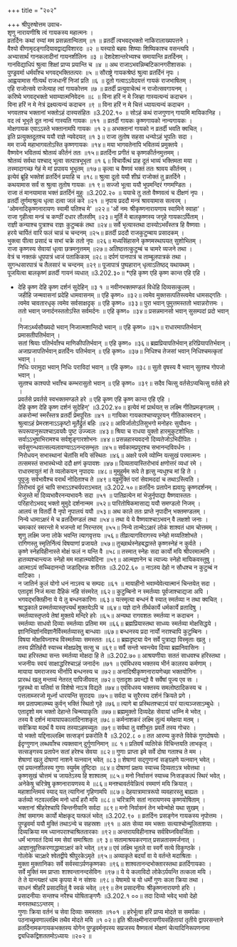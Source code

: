 +++
title = "२०२"

+++
श्रीपुरुषोत्तम उवाच-  
शृणु नारायणीश्रि त्वं गायकस्य महात्मनः ।  
व्रतर्दिनः कथां रम्यां मम प्रसन्नतान्विताम् ॥१ ॥
व्रतर्दीं त्वभवद्भक्तो नाकिरालाख्यपत्तने ।  
वैश्यो वीणामृदङ्गादियावद्वाद्यविशारदः ॥२ ॥
यस्याग्रे बहवः शिष्याः शिष्यिकाश्च वसन्त्यपि ।  
अभ्यासार्थं गानकलादीनां गायनशीलिनः ॥३ ॥
देशदेशान्तरेभ्यश्च समायान्ति व्रतर्दिनम् ।  
गानविद्याधिपं श्रुत्वा शिक्षां प्राप्य प्रयान्ति च ॥४ ॥
अथ राजाऽभवन्निम्बटिकानगरीशासकः ।  
पुण्ड्रवर्मा धर्मवाँश्च भगवद्भक्तितत्परः ॥५ ॥
सौराष्ट्रे गायकश्रेष्ठं श्रुत्वा व्रतर्दिनं नृपः ।  
आह्वयामास गीत्यर्थं राजधानीं निजां प्रति ॥६ ॥
दूतो गत्वाऽऽवेदयत्तं गायकं राजभाषितम् ।  
एहि राजोत्सवे राजेत्याह त्वां गायकोत्तम ॥७ ॥
व्रतर्दी प्रत्युवाचेत्थं न राजोत्सवगायनम् ।  
करिष्ये भगवद्भक्तो भवाम्यात्मनिवेदनः ॥८ ॥
विना हरिं न मे जिव्हा गास्यत्यन्यं कदाचन ।  
विना हरिं न मे नेत्रं द्रक्ष्यत्यन्यं कदाचन ॥९ ॥
विना हरिं न मे चित्तं ध्यायत्यन्यं कदाचन ।  
भगवतश्च भक्तानां भक्तोऽहं दास्यसंहितः ॥3.202.१० ॥
सोऽहं कथं राजगुणान् गायामि मायिकानिह ।  
वद त्वं भूभृते दूत नान्यं गास्यति गायकः ॥११ ॥
व्रतर्दी गायकः कृष्णगायको नान्यगायकः ।  
मोक्षगायक एवाऽऽस्ते भक्तानामपि गायकः ॥१ २॥
अभक्तानां गायको न व्रतर्दी भवति क्वचित् ।  
इति प्रत्युक्तदूतश्च ययौ राज्ञे न्यवेदयत् ॥१ ३॥
राजा तुतोष सहसा धन्योऽहं भूपतिः सदा ।  
मम राज्ये महाभागवतोऽस्ति कृष्णगायकः ॥१४॥
मया भागवतेनापि भवितव्यं प्रमुक्तये ।  
वैष्णवेन भवितव्यं श्रोतव्यं कीर्तनं ततः ॥१५॥
व्रतर्दिना प्रगीतं च कृष्णकीर्तनमुत्तमम् ।  
श्रोतव्यं सर्वथा पश्चाद् भूत्वा सत्पात्रभूभृता ॥१ ६॥
विचार्येत्थं प्राह दूतं भाव्यं भक्तिमता मया ।  
तस्मादागच्छ गेहं मे मां प्रपावय भूभृतम् ॥१७॥
कृत्वा च वैष्णवं भक्तं ततः श्रावय कीर्तनम् ।  
इत्येवं ब्रूहि भक्तेशं व्रतर्दिनं प्रयाहि च ॥१८॥
श्रुत्वा दूतो ययौ शीघ्रं राजोक्तं तु व्रतर्दिने ।  
कथयामास सर्वं स श्रुत्वा तुतोष गायकः ॥१ ९॥
सज्जो भूत्वा ययौ भूपमन्दिरं गणमण्डितः ।  
राजा तं मानयामास भक्तं व्रतर्दिनं मुहुः ॥3.202.२० ॥
ययाचे तु ततो वैष्णवत्वं च दीक्षणं नृपः ।  
व्रतर्दी तूर्णमाश्रुत्य धृत्वा दत्वा जलं करे ॥२१ ॥
नृपाय प्रददौ मन्त्रं श्रावयामास सत्वरम् ।  
'ओमनादिकृष्णनारायणः स्वामी पतिश्च मे' ॥२२॥
'ओं नमः श्रीकृष्णनारायणाय स्वामिने स्वाहा' ।  
राजा गृहीत्वा मन्त्रं च कण्ठीं दधार तौलसीम् ॥२३॥
मूर्तिं मे बालकृष्णस्य जगृहे गायकाऽर्पिताम् ।  
राज्ञी कन्याश्च पुत्राश्च राज्ञः कुटुम्बकं तथा ॥२४॥
सर्वे भृत्यास्तथा दास्योऽभवँस्तत्र हि वैष्णवाः ।  
हरये चार्पितं वारि फलं चान्नं च चन्दनम् ॥२५॥
व्रतर्दी प्रददौ राजकुटुम्बाय प्रसादकम् ।  
भुक्त्वा पीत्वा प्रसादं च सभां चक्रे ततो नृपः ॥२६॥
मध्यसिंहासने कृष्णमस्थापयत् सुशोभितम् ।  
राजा कृष्णस्य सेवायां धृत्वा छत्रमनुत्तमम् ॥२७॥
अतिष्ठत्तत्कुटुम्बं च चामरे व्यजने तथा ।  
वेत्रं च नक्तकं धूपपात्रं ध्वजं पताकिकाम् ॥२८॥
दर्पणं पानपात्रं च ताम्बूलपात्रकं तथा ।  
सुगन्धसारपात्रं च तैलसारं च चन्दनम् ॥२९॥
पूजापात्रं पुष्पहारान् धृत्वाऽतिष्ठद् यथायथम् ।  
पूजयित्वा बालकृष्णं व्रतर्दी गायनं व्यधात् ॥3.202.३०॥
*एहि कृष्ण एहि कृष्ण कान्त एहि एहि ।  
* देहि कृष्ण देहि कृष्ण दर्शनं सुदेहिन् ॥३ १ ॥
नवीनभक्तमण्डलं विधेहि दिव्यसत्कुलम् ।  
जहीहि जन्मवासनां प्रदेहि धामवासनम् ॥
एहि कृष्ण० ॥३२॥
त्वमेव मुक्तसत्पतिस्त्वमेव धामसद्गतिः ।  
त्वमेव चावतारधृक् त्वमेव सर्वसाक्षदृक् ॥
एहि कृष्ण० ॥३३॥
पुरा भवान् पुमुत्तमस्ततो भवान्नरोत्तमः ।  
ततो भवान् जनार्दनस्ततोऽस्ति सर्वमर्दनः ॥
एहि कृष्ण० ॥३४॥
प्रसन्नमानसो भवान् सुसम्पदां प्रदो भवान् ।  
निजाऽर्थ्यसौख्यदो भवान् निजात्मशान्तिदो भवान् ॥
एहि कृष्ण० ॥३५॥
राधारमापतिर्भवान् प्रमासतीपतिर्भवान् ।  
सतां श्रियाः पतिर्भवाँश्च माणिकीपतिर्भवान् ॥
एहि कृष्ण० ॥३६॥
ब्रह्मप्रियापतिर्भवान् हरिप्रियापतिर्भवान् ।  
अजाप्रजापतिर्भवान् व्रतर्दिनः पतिर्भवान् ॥
एहि कृष्ण० ॥३७॥
निधिश्च तेजसां भवान् निधिश्चमत्कृतां भवान् ।  
निधिः परामुदा भवान् निधिः पराविदां भवान् ॥
एहि कृष्ण० ॥३८॥
सुतो वृषस्य वै भवान् सुतश्च गोपजो भवान् ।  
सुतश्च काश्यपो भवाँश्च कम्भरासुतो भवान् ॥
एहि कृष्ण० ॥३९॥
सदैव चित्सु वर्तसेऽप्यचित्सु वर्तसे हरे ।  
प्रवर्तसे प्रवर्तसे स्वभक्तमण्डले हरे ॥
एहि कृष्ण एहि कृष्ण कान्त एहि एहि ।  
देहि कृष्ण देहि कृष्ण दर्शनं सुदेहिन्' ॥3.202.४०॥
इत्येवं मां प्रार्थयत् स लक्ष्मि गीतिप्रमङ्गलम् ।  
अकरोन्मां स्मरँस्तत्र व्रतर्दी प्रेमपूरितः ॥४१ ॥
गायिका गायकाश्चाप्यपूरयन् गीतिकास्वरान् ।  
श्रुत्वाऽहं प्रेमरशनाऽऽकृष्टो मूर्तेर्द्रुतं बहिः ॥४२॥
आविर्जातोऽतिसुभगो मनोहरः सुयौवनः ।  
रूपरूपानुरूपश्चाऽवयवैः पुष्ट उज्ज्वलः ॥४३॥
श्रिया च राधया युक्तो हारमुकुटशोभितः ।  
सर्वाऽऽभूषाभिरामश्च सर्वशृङ्गारशोभनः ॥४४॥
प्रसन्नहास्यवदनो दिव्यतेजोऽभिदीपितः ।  
सर्वसुगन्धवात्सल्यलावण्याऽऽनन्दसम्भृतः ॥४५॥
सर्वकामप्रपूरश्च सभानन्दविवर्धनः ।  
निरोधयन् सभास्थानां चेतांसि मयि संस्थितः ॥४६॥
अक्षरे परमे व्योम्नि यत्सुखं परमात्मनः ।  
तत्समस्तं सभास्थेभ्यो ददौ क्षणं कृपावशः ॥४७॥
दिव्यतायास्तिरोभावं क्षणोत्तरं व्यधां रमे ।  
राधारमायुतं मां ते व्यलोकयन् नृपादयः ॥४८॥
मुमुहुर्मम रूपे ते हृत्सु न्यधुश्च मां हि ते ।  
पुपूजुः सर्वभावैश्च वरार्थं नोदिताश्च ते ॥४९॥
वव्रुर्मुक्तिं परां सेवामददां च तथाऽस्त्विति ।  
तिरोभावं द्रुतं चापि सभाऽऽश्चर्यपराऽभवत् ॥3.202.५०॥
व्रतर्दिनः प्रतापेन ह्यवापुः कृष्णदर्शनम् ।  
भेजुस्ते मां दिव्यभावैरनन्यभावनैः सदा ॥५१ ॥
पातिव्रत्येन मां भेजुर्नृपाद्या वैष्णवास्ततः ।  
परिहारोऽभवद् भक्तो मुमुदे दर्शनान्मम ॥५२॥
पारितोषिकमासाद्य ययौ समण्डलो निजम् ।  
आलयं स वितर्दी वै नृपो नृपालयं ययौ ॥५३॥
अथ काले ततः प्राप्ते नृपादीन् भक्तमण्डलम् ।  
निन्ये धामाऽक्षरं मे च व्रतर्दिमण्डलं तथा ॥५४॥
तथा ये ये वैष्णवाश्चाऽभवन् वै लक्षशो जनाः ।  
चमत्कारं स्मरन्तो मे भजन्तो मां निरन्तरम् ॥५५॥
निन्ये तान्मेऽऽक्षरं लोकं शाश्वतं धाम चोत्तमम् ।  
शृणु लक्ष्मि जना लोके भवन्ति त्यागवृत्तयः ॥५६॥
तीव्रत्यागविरागस्य स्नेहो मय्यतिशोभते ।  
रागिणस्तु स्मृतिर्नित्यं विषयाणां प्रजायते ॥५७॥
तुच्छार्थस्नेहबद्धास्ते कृष्णस्नेहं न कुर्वते ।  
कृष्णे स्नेहविहीनास्ते मोक्षं फलं न यन्ति वै ॥५८॥
तस्मात् स्नेहः सदा कार्यो मयि श्रीपरमात्मनि ।  
हातव्यश्चान्त्यजः स्नेहो मम माहात्म्यवेदिना ॥५९॥
आत्मज्ञानेन च त्याज्यः स्नेहो मायिकवस्तुषु ।  
आत्माऽयं सच्चिदानन्दो जडाद्भिन्नः शरीरतः ॥3.202.६० ॥
नाऽस्य देहो न सौधश्च न कुटुम्बं न वाटिकाः ।  
न जातिर्न कुलं योगो धनं नाऽस्य च सम्पदः ॥६१ ॥
मायाहीनो भवाम्येवेत्यात्मानं चिन्तयेत् सदा ।  
एतादृशं निजं मत्वा दैहिकं नहि संस्मरेत् ॥६२॥
कुटुम्बिनो न स्मर्तव्याः पूर्वजाश्चाद्यजा अपि ।  
भगवद्भक्तिहीना ये ये तु बन्धनकारिणः ॥६३॥
यत्स्मृत्या बन्धनं वै स्यात् स्मर्तव्या न तथा क्वचित् ।  
श्राद्धकाले प्रस्मर्तव्यास्तृप्त्यर्थं मुक्तयेऽपि च ॥६४॥
यज्ञे दाने तीर्थकार्ये धर्मकार्ये व्रतादिषु ।  
स्मर्तव्यास्तृप्तये तेषां मुक्तये मन्दिरे हरेः ॥६५॥
अन्यथा रागवशतः स्मर्तव्या न कदाचन ।  
स्मर्तव्याः साधवो दिव्याः स्मर्तव्याः प्रतिमा मम ॥६६॥
ब्रह्मप्रियास्तथा साध्व्यः स्मर्तव्या मोक्षसिद्धये ।  
ज्ञानिभिर्ज्ञानविज्ञानैर्विस्मर्तव्यास्तु बान्धवाः ॥६७॥
बन्धनस्य प्रदा नार्यो नराश्चापि कुटुम्बिनः ।  
विषया मोक्षविघ्नाश्च विस्मर्तव्याः समस्ततः ॥६८॥
ब्रह्मदृष्ट्या येन सर्वे पुत्राद्या विस्मृताः खलु ।  
तस्य प्रीतिर्हरौ स्याच्च मोक्षप्रदेषु सत्सु च ॥६९॥
सर्वै सन्तो भवन्त्येव दिव्या ब्रह्मनिवासिनः ।  
यथा हरिस्तथा सन्तः स्मर्तव्या मोक्षदा हि ते ॥3.202.७०॥
आश्रयणीयाः सततं साधवश्च हरिस्तथा ।  
भजनीयः स्वयं साक्षाद्धरिश्चाऽहं जनार्दनः ॥७१ ॥
एवंविधस्य भक्तस्य भीर्न कालस्य कर्मणाम् ।  
मायाया यमराजस्य भीर्नापि बन्धनस्य च ॥७२॥
अनादिश्रीकृष्णनारायणेच्छा भक्तयोगिनः ।  
प्रारब्धं खलु मन्तव्यं नेतरत् पापिजीववत् ॥७२॥
एतादृशः प्रवन्द्यो वै सर्वेषां पूज्य एव सः ।  
गृहस्थो वा यतिर्वा स विशेषो नाऽत्र विद्यते ॥७४॥
एवंविधस्य भक्तस्य समलोष्ठादिकस्य च ।  
पत्तलाब्जरजो मूर्ध्ना धारयन्ति सुरादयः ॥७५॥
सर्वदा च सुरैरस्य दर्शनं क्रियते प्रगे ।  
मम प्रतापमालम्ब्य कुर्वन् भक्तिं स्थितो गृहे ॥७६॥
त्यागे बा प्रस्थितश्चाऽयं पारं यात्यञ्जसाऽम्बुधेः ।  
एतादृशो मम भक्तो देहान्ते चिन्मयाकृतिः ॥७७॥
ब्रह्ममुक्तो दिव्यदेहः सेवायां धाम्नि मे भवेत् ।  
तस्य वै दर्शनं मायापापकालादिनाशकृत् ॥७८॥
कर्मनाशकरं लक्ष्मि तुल्यं ममेक्षया मतम् ।  
सर्वक्रिया मदर्थं वै यस्य तस्याऽहमच्युतः ॥७९॥
सर्वथा तु वशीभूतः प्रवर्ते तस्य गोचरः ।  
यो भक्तो यद्दिनाल्लक्ष्मि सत्सङ्गं प्रकरोति वै ॥3.202.८ ०॥
तत आरम्य कुरुते विवेकं गुणदोषयोः ।  
ईदृग्गुणान् लब्धवाँश्च त्यक्तवान् दुर्गुणानिमान् ॥८ १॥
प्रतिवर्षं व्यतिरेकं विचिन्तयति लाभकृत् ।  
सत्सङ्गस्य प्रतापेन सतां हरेश्च सेवया ॥८२॥
गुणाः प्राप्ता इमे सर्वे दोषा गताश्च ते मम ।  
शेषाणां खलु दोषाणां नाशने यत्नवान् भवेत् ॥८३॥
शेषाणां सद्गुणानां सङ्ग्रहणे यत्नवान् भवेत् ।  
एवं प्रयत्नशीलस्य गुणाः स्युर्मम तुष्टिदाः ॥८४॥
दोषाणां प्रक्षयः स्याच्च दिव्यताऽत्र भवेत्तथा ।  
कृष्णसुखं चोत्तमं च जायतेऽस्य हि शाश्वतम् ॥८५॥
मनो निर्वासनं स्याच्च निःसङ्कल्पं स्थिरं भवेत् ।  
अनेकेषु चरित्रेषु कृष्णनारायणस्य मे ॥८६॥
मनश्चावर्तयेन्नित्यं रममाणं मयि क्रियात् ।  
महाशान्तिमयं स्याद् यत् त्यागिनां गृहिणामपि ॥८७॥
देहयात्रामात्ररूपो व्यवहारस्तु बाह्यतः ।  
कर्तव्यो नटवल्लक्ष्मि मनो धार्यं हरौ मयि ॥८८॥
चरित्राणि सतां नारायणस्य कृष्णयोषिताम् ।  
भक्तानां श्रीहरेश्चापि चिन्तनीयानि सर्वदा ॥८९॥
मनो निर्वासनं तेन भवेन्मोक्षे यथा सुखम् ।  
तेषां समागमः कार्यो मोक्षकृद् यत्फलं भवेत् ॥3.202.९० ॥
व्रतर्दिनः प्रसङ्गेन गायकस्य नृपोत्तमः ।  
पुण्ड्रवर्मा ययौ मुक्तिं तथाऽन्ये च सहस्रशः ॥९१ ॥
अतः सेव्या मम भक्ताः सत्याश्चोन्मूलिताशयाः ।  
दिव्यक्रिया मम ध्यानपराश्चाश्रिततारकाः ॥९२॥
अन्तरायविहीनाश्च सर्वविघ्नविवर्जिताः ।  
धर्मं भागवतं दिव्यं मम सेवां समाश्रिताः ॥९ ३॥
सतामाश्रयकरणात् प्रसन्नतासमर्जनात् ।  
आज्ञानुवृत्तिकरणाद्धामाऽक्षरं करे भवेत् ॥९४॥
एवं लक्ष्मि भूतले वा स्वर्गे सत्ये विकुण्ठके ।  
गोलोके चाऽक्षरे श्वेतद्वीपे श्रीपुरकेऽमृते ॥९५॥
अव्याकृते बदर्यां वा ये वर्तन्ते मदाश्रिताः ।  
मुक्ता मुक्तानिकाः सर्वे सर्वस्वाऽर्पणकृष्णकाः ॥९६॥
शाश्वतानन्दभोक्तारस्तथा व्रतर्दिगायकाः ।  
सर्वे मुक्तिं मम प्राप्ताः शाश्वन्तानन्दसेविनः ॥९७॥
ये ये कलाविदो लोकेऽर्पयन्ति तत्कला मयि ।  
ते ते यान्त्यक्षरं धाम कृपया मे न संशयः ॥९८॥
येषामग्रे च यो धर्मो गुणः कला क्रिया तथा ।  
साधनं श्रीहरिं प्रसादयितुं वै स्वकं भवेत् ॥९९॥
तेन प्रसादनीयः श्रीकृष्णनारायणो हरिः ।  
प्रसादनीयाः सन्तश्च नरैश्च योषिताङ्गणैः ॥3.202.१ ००॥
तदा दिव्यो भवेद् भावो देहो मनस्तथाऽऽन्तरम् ।  
गुणाः क्रिया वर्तनं च सेवा दिव्याः समस्ततः ॥१०१ ॥
हरेर्भूत्वा हरिं प्राप्य मोदते स समर्पकः ।  
पठनाच्छ्रवणाल्लक्ष्मि तथैव मोदते मयि ॥१ ०२॥
इति श्रीलक्ष्मीनारायणीयसंहितायां तृतीये द्वापरसन्ताने व्रतर्दिनामकगायकभक्तस्य योगेन पुण्ड्रवर्मनृपस्य सप्रजस्य वैष्णवत्वं मोक्षणं चेत्यादिनिरूपणनामा द्व्यधिकद्विशततमोऽध्यायः ॥२०२ ॥
    
